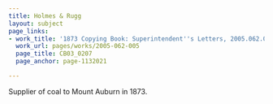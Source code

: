 ```yaml
---
title: Holmes & Rugg
layout: subject
page_links:
- work_title: '1873 Copying Book: Superintendent''s Letters, 2005.062.005'
  work_url: pages/works/2005-062-005
  page_title: CB03_0207
  page_anchor: page-1132021

---
```

<p>Supplier of coal to Mount Auburn in 1873.</p>